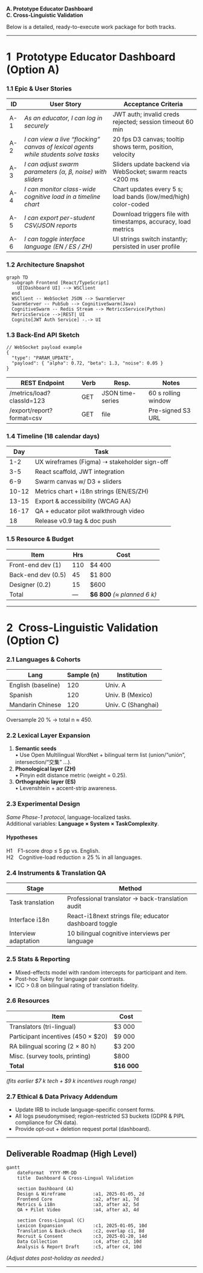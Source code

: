 **A. Prototype Educator Dashboard**  
**C. Cross-Linguistic Validation**

Below is a detailed, ready-to-execute work package for both tracks.

---

# 1 Prototype Educator Dashboard (Option A)

### 1.1  Epic & User Stories
| ID | User Story | Acceptance Criteria |
|----|------------|---------------------|
| A-1 | *As an educator, I can log in securely* | JWT auth; invalid creds rejected; session timeout 60 min |
| A-2 | *I can view a live “flocking” canvas of lexical agents while students solve tasks* | 20 fps D3 canvas; tooltip shows term, position, velocity |
| A-3 | *I can adjust swarm parameters (α, β, noise) with sliders* | Sliders update backend via WebSocket; swarm reacts <200 ms |
| A-4 | *I can monitor class-wide cognitive load in a timeline chart* | Chart updates every 5 s; load bands (low/med/high) color-coded |
| A-5 | *I can export per-student CSV/JSON reports* | Download triggers file with timestamps, accuracy, load metrics |
| A-6 | *I can toggle interface language (EN / ES / ZH)* | UI strings switch instantly; persisted in user profile |

### 1.2  Architecture Snapshot
```mermaid
graph TD
  subgraph Frontend [React/TypeScript]
    UI[Dashboard UI] --> WSClient
  end
  WSClient -- WebSocket JSON --> SwarmServer
  SwarmServer -- PubSub --> CognitiveSwarm(Java)
  CognitiveSwarm -- Redis Stream --> MetricsService(Python)
  MetricsService -->|REST| UI
  Cognito[JWT Auth Service] -.-> UI
```

### 1.3  Back-End API Sketch
```jsonc
// WebSocket payload example
{
  "type": "PARAM_UPDATE",
  "payload": { "alpha": 0.72, "beta": 1.3, "noise": 0.05 }
}
```

| REST Endpoint | Verb | Resp. | Notes |
|---------------|------|-------|-------|
| /metrics/load?classId=123 | GET | JSON time-series | 60 s rolling window |
| /export/report?format=csv | GET | file | Pre-signed S3 URL |

### 1.4  Timeline (18 calendar days)
| Day | Task |
|-----|------|
| 1-2 | UX wireframes (Figma) ⇢ stakeholder sign-off |
| 3-5 | React scaffold, JWT integration |
| 6-9 | Swarm canvas w/ D3 + sliders |
| 10-12 | Metrics chart + i18n strings (EN/ES/ZH) |
| 13-15 | Export & accessibility (WCAG AA) |
| 16-17 | QA + educator pilot walkthrough video |
| 18 | Release v0.9 tag & doc push |

### 1.5  Resource & Budget
| Item | Hrs | Cost |
|------|-----|------|
| Front-end dev (1) | 110 | \$4 400 |
| Back-end dev (0.5) | 45 | \$1 800 |
| Designer (0.2) | 15 | \$600 |
| Total | — | **\$6 800** *(≈ planned 6 k)* |

---

# 2 Cross-Linguistic Validation (Option C)

### 2.1  Languages & Cohorts
| Lang | Sample (n) | Institution |
|------|-----------|-------------|
| English (baseline) | 120 | Univ. A |
| Spanish | 120 | Univ. B (Mexico) |
| Mandarin Chinese | 120 | Univ. C (Shanghai) |

Oversample 20 % → total n ≈ 450.

### 2.2  Lexical Layer Expansion
1. **Semantic seeds**  
   • Use Open Multilingual WordNet + bilingual term list (union/“unión”, intersection/“交集” …).  
2. **Phonological layer (ZH)**  
   • Pinyin edit distance metric (weight = 0.25).  
3. **Orthographic layer (ES)**  
   • Levenshtein + accent-strip awareness.

### 2.3  Experimental Design
*Same Phase-1 protocol*, language-localized tasks.  
Additional variables: **Language × System × TaskComplexity**.

#### Hypotheses  
H1 F1-score drop ≤ 5 pp vs. English.  
H2 Cognitive-load reduction ≥ 25 % in all languages.

### 2.4  Instruments & Translation QA
| Stage | Method |
|-------|--------|
| Task translation | Professional translator → back-translation audit |
| Interface i18n | React-i18next strings file; educator dashboard toggle |
| Interview adaptation | 10 bilingual cognitive interviews per language |

### 2.5  Stats & Reporting
- Mixed-effects model with random intercepts for participant and item.  
- Post-hoc Tukey for language pair contrasts.  
- ICC > 0.8 on bilingual rating of translation fidelity.

### 2.6  Resources
| Item | Cost |
|------|------|
| Translators (tri-lingual) | \$3 000 |
| Participant incentives (450 × \$20) | \$9 000 |
| RA bilingual scoring (2 × 80 h) | \$3 200 |
| Misc. (survey tools, printing) | \$800 |
| **Total** | **\$16 000** |

*(fits earlier \$7 k tech + \$9 k incentives rough range)*

### 2.7  Ethical & Data Privacy Addendum
- Update IRB to include language-specific consent forms.  
- All logs pseudonymised; region-restricted S3 buckets (GDPR & PIPL compliance for CN data).  
- Provide opt-out + deletion request portal (dashboard).

---

## Deliverable Roadmap (High Level)

```mermaid
gantt
    dateFormat  YYYY-MM-DD
    title  Dashboard & Cross-Lingual Validation

    section Dashboard (A)
    Design & Wireframe          :a1, 2025-01-05, 2d
    Frontend Core               :a2, after a1, 7d
    Metrics & i18n              :a3, after a2, 5d
    QA + Pilot Video            :a4, after a3, 4d

    section Cross-Lingual (C)
    Lexicon Expansion           :c1, 2025-01-05, 10d
    Translation & Back-check    :c2, overlap c1, 8d
    Recruit & Consent           :c3, 2025-01-20, 14d
    Data Collection             :c4, after c3, 10d
    Analysis & Report Draft     :c5, after c4, 10d
```

*(Adjust dates post-holiday as needed.)*

---

